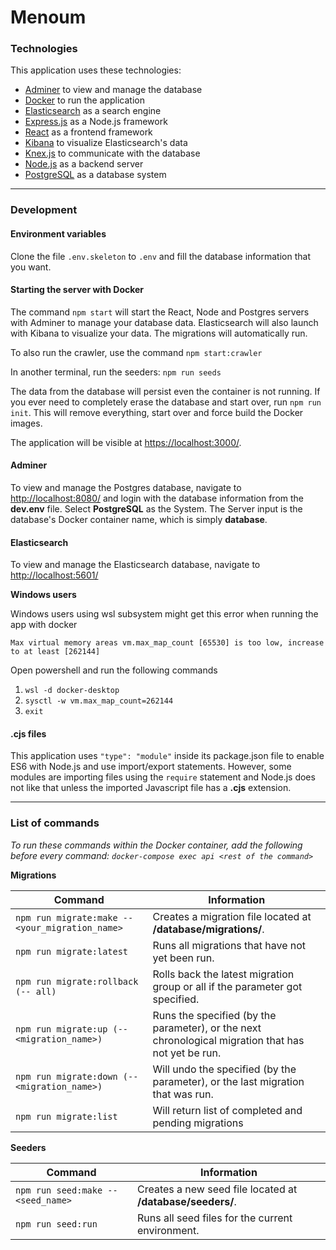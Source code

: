 # Menoum

### Technologies
This application uses these technologies:
- [Adminer](https://www.adminer.org/) to view and manage the database
- [Docker](https://docs.docker.com/compose/) to run the application
- [Elasticsearch](https://www.elastic.co/) as a search engine
- [Express.js](https://expressjs.com/) as a Node.js framework
- [React](https://reactjs.org/) as a frontend framework
- [Kibana](https://www.elastic.co/kibana) to visualize Elasticsearch's data
- [Knex.js](http://knexjs.org/) to communicate with the database
- [Node.js](https://nodejs.org/) as a backend server
- [PostgreSQL](https://www.postgresql.org/) as a database system

---

### Development

#### Environment variables

Clone the file `.env.skeleton` to `.env` and fill the database information that you want.

#### Starting the server with Docker

The command `npm start` will start the React, Node and Postgres servers with Adminer to manage your database data. Elasticsearch will also launch with Kibana to visualize your data. The migrations will automatically run.

To also run the crawler, use the command `npm start:crawler`

In another terminal, run the seeders: `npm run seeds`

The data from the database will persist even the container is not running.
If you ever need to completely erase the database and start over, run `npm run init`. This will remove everything, start over and force build the Docker images.

The application will be visible at [https://localhost:3000/](https://localhost:3000/).

#### Adminer
To view and manage the Postgres database, navigate to [http://localhost:8080/](http://localhost:8080/) and login with the database information from the **dev.env** file. Select **PostgreSQL** as the System. The Server input is the database's Docker container name, which is simply **database**.

#### Elasticsearch
To view and manage the Elasticsearch database, navigate to [http://localhost:5601/](http://localhost:5601/)

**Windows users**

Windows users using wsl subsystem might get this error when running the app with docker

`Max virtual memory areas vm.max_map_count [65530] is too low, increase to at least [262144]`

Open powershell and run the following commands

1. `wsl -d docker-desktop`
2. `sysctl -w vm.max_map_count=262144`
3. `exit`

#### .cjs files

This application uses `"type": "module"` inside its package.json file to enable ES6 with Node.js and use import/export statements. However, some modules are importing files using the `require` statement and Node.js does not like that unless the imported Javascript file has a **.cjs** extension.

---

### List of commands

*To run these commands within the Docker container, add the following before every command: `docker-compose exec api <rest of the command>`*

**Migrations**

| Command | Information |
| --- | --- |
| `npm run migrate:make -- <your_migration_name>` | Creates a migration file located at **/database/migrations/**. |
| `npm run migrate:latest` | Runs all migrations that have not yet been run. |
| `npm run migrate:rollback (-- all)` | Rolls back the latest migration group or all if the parameter got specified. |
| `npm run migrate:up (-- <migration_name>)` | Runs the specified (by the parameter), or the next chronological migration that has not yet be run. |
| `npm run migrate:down (-- <migration_name>)` | Will undo the specified (by the parameter), or the last migration that was run. |
| `npm run migrate:list` | Will return list of completed and pending migrations |

**Seeders**

| Command | Information |
| --- | --- |
| `npm run seed:make -- <seed_name>` | Creates a new seed file located at **/database/seeders/**. |
| `npm run seed:run` | Runs all seed files for the current environment. |
